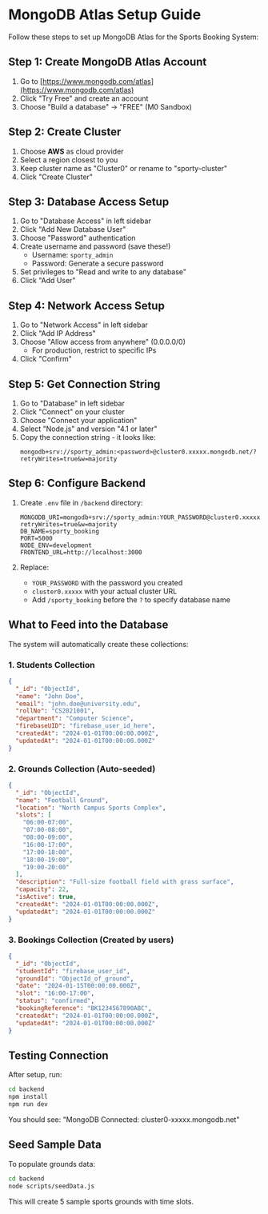 # MongoDB Atlas Setup Guide

Follow these steps to set up MongoDB Atlas for the Sports Booking System:

## Step 1: Create MongoDB Atlas Account
1. Go to [https://www.mongodb.com/atlas](https://www.mongodb.com/atlas)
2. Click "Try Free" and create an account
3. Choose "Build a database" → "FREE" (M0 Sandbox)

## Step 2: Create Cluster
1. Choose **AWS** as cloud provider
2. Select a region closest to you
3. Keep cluster name as "Cluster0" or rename to "sporty-cluster"
4. Click "Create Cluster"

## Step 3: Database Access Setup
1. Go to "Database Access" in left sidebar
2. Click "Add New Database User"
3. Choose "Password" authentication
4. Create username and password (save these!)
   - Username: `sporty_admin`
   - Password: Generate a secure password
5. Set privileges to "Read and write to any database"
6. Click "Add User"

## Step 4: Network Access Setup
1. Go to "Network Access" in left sidebar
2. Click "Add IP Address"
3. Choose "Allow access from anywhere" (0.0.0.0/0)
   - For production, restrict to specific IPs
4. Click "Confirm"

## Step 5: Get Connection String
1. Go to "Database" in left sidebar
2. Click "Connect" on your cluster
3. Choose "Connect your application"
4. Select "Node.js" and version "4.1 or later"
5. Copy the connection string - it looks like:
   ```
   mongodb+srv://sporty_admin:<password>@cluster0.xxxxx.mongodb.net/?retryWrites=true&w=majority
   ```

## Step 6: Configure Backend
1. Create `.env` file in `/backend` directory:
   ```env
   MONGODB_URI=mongodb+srv://sporty_admin:YOUR_PASSWORD@cluster0.xxxxx.mongodb.net/sporty_booking?retryWrites=true&w=majority
   DB_NAME=sporty_booking
   PORT=5000
   NODE_ENV=development
   FRONTEND_URL=http://localhost:3000
   ```

2. Replace:
   - `YOUR_PASSWORD` with the password you created
   - `cluster0.xxxxx` with your actual cluster URL
   - Add `/sporty_booking` before the `?` to specify database name

## What to Feed into the Database

The system will automatically create these collections:

### 1. Students Collection
```json
{
  "_id": "ObjectId",
  "name": "John Doe",
  "email": "john.doe@university.edu",
  "rollNo": "CS2021001",
  "department": "Computer Science",
  "firebaseUID": "firebase_user_id_here",
  "createdAt": "2024-01-01T00:00:00.000Z",
  "updatedAt": "2024-01-01T00:00:00.000Z"
}
```

### 2. Grounds Collection (Auto-seeded)
```json
{
  "_id": "ObjectId",
  "name": "Football Ground",
  "location": "North Campus Sports Complex",
  "slots": [
    "06:00-07:00",
    "07:00-08:00",
    "08:00-09:00",
    "16:00-17:00",
    "17:00-18:00",
    "18:00-19:00",
    "19:00-20:00"
  ],
  "description": "Full-size football field with grass surface",
  "capacity": 22,
  "isActive": true,
  "createdAt": "2024-01-01T00:00:00.000Z",
  "updatedAt": "2024-01-01T00:00:00.000Z"
}
```

### 3. Bookings Collection (Created by users)
```json
{
  "_id": "ObjectId",
  "studentId": "firebase_user_id",
  "groundId": "ObjectId_of_ground",
  "date": "2024-01-15T00:00:00.000Z",
  "slot": "16:00-17:00",
  "status": "confirmed",
  "bookingReference": "BK1234567890ABC",
  "createdAt": "2024-01-01T00:00:00.000Z",
  "updatedAt": "2024-01-01T00:00:00.000Z"
}
```

## Testing Connection
After setup, run:
```bash
cd backend
npm install
npm run dev
```

You should see: "MongoDB Connected: cluster0-xxxxx.mongodb.net"

## Seed Sample Data
To populate grounds data:
```bash
cd backend
node scripts/seedData.js
```

This will create 5 sample sports grounds with time slots.
